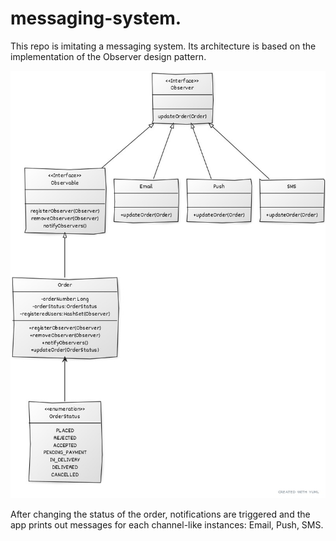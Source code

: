# messaging-system. 
  
This repo is imitating a messaging system. Its architecture is based on the implementation of the Observer design pattern.
  
![alt text](src/main/resources/uml.jpg)

After changing the status of the order, notifications are triggered and the app prints out messages for each channel-like instances: Email, Push, SMS.
